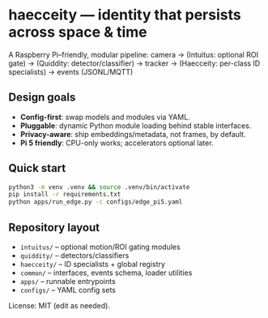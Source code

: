 # haecceity — identity that persists across space & time

A Raspberry Pi–friendly, modular pipeline:
  camera → (Intuitus: optional ROI gate) → (Quiddity: detector/classifier)
         → tracker → (Haecceity: per-class ID specialists) → events (JSONL/MQTT)

## Design goals
- **Config-first**: swap models and modules via YAML.
- **Pluggable**: dynamic Python module loading behind stable interfaces.
- **Privacy-aware**: ship embeddings/metadata, not frames, by default.
- **Pi 5 friendly**: CPU-only works; accelerators optional later.

## Quick start
```bash
python3 -m venv .venv && source .venv/bin/activate
pip install -r requirements.txt
python apps/run_edge.py -c configs/edge_pi5.yaml
```

## Repository layout
- `intuitus/`    – optional motion/ROI gating modules
- `quiddity/`    – detectors/classifiers
- `haecceity/`   – ID specialists + global registry
- `common/`      – interfaces, events schema, loader utilities
- `apps/`        – runnable entrypoints
- `configs/`     – YAML config sets

License: MIT (edit as needed).

